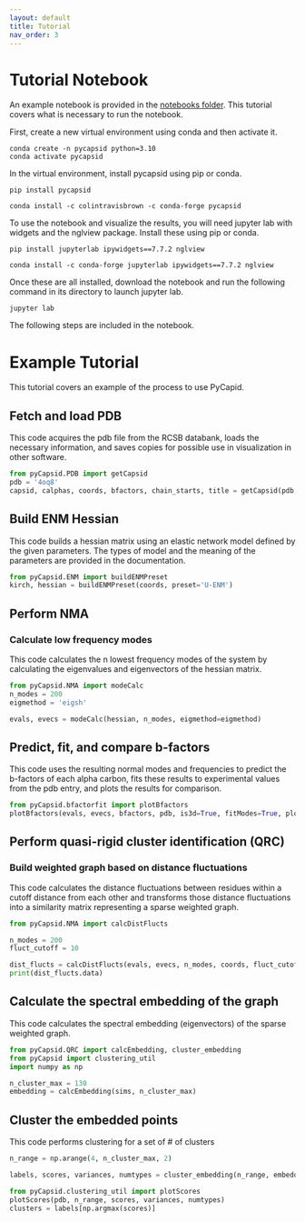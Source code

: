 ```yaml
---
layout: default
title: Tutorial
nav_order: 3
---
```


# Tutorial Notebook

An example notebook is provided in the [notebooks folder](https://github.com/luquelab/pyCapsid/tree/main/notebooks). 
This tutorial covers what is necessary to run the notebook.

First, create a new virtual environment using conda and then activate it.

~~~~
conda create -n pycapsid python=3.10
conda activate pycapsid
~~~~

In the virtual environment, install pycapsid using pip or conda.
~~~~
pip install pycapsid
~~~~

~~~~
conda install -c colintravisbrown -c conda-forge pycapsid
~~~~

To use the notebook and visualize the results, you will need jupyter lab with widgets and the nglview package. Install
these using pip or conda.
~~~~
pip install jupyterlab ipywidgets==7.7.2 nglview
~~~~

~~~~
conda install -c conda-forge jupyterlab ipywidgets==7.7.2 nglview
~~~~

Once these are all installed, download the notebook and run the following command in its directory to launch jupyter lab.

~~~~
jupyter lab
~~~~

The following steps are included in the notebook.

# Example Tutorial
This tutorial covers an example of the process to use PyCapid.


## Fetch and load PDB
This code acquires the pdb file from the RCSB databank, loads the necessary information, and saves copies for possible use in visualization in other software.

```python
from pyCapsid.PDB import getCapsid
pdb = '4oq8'
capsid, calphas, coords, bfactors, chain_starts, title = getCapsid(pdb, save=True)

```

## Build ENM Hessian
This code builds a hessian matrix using an elastic network model defined by the given parameters. The types of model and the meaning of the parameters are provided in the documentation.

```python
from pyCapsid.ENM import buildENMPreset
kirch, hessian = buildENMPreset(coords, preset='U-ENM')
```

## Perform NMA
### Calculate low frequency modes
This code calculates the n lowest frequency modes of the system by calculating the eigenvalues and eigenvectors of the hessian matrix.

```python
from pyCapsid.NMA import modeCalc
n_modes = 200
eigmethod = 'eigsh'

evals, evecs = modeCalc(hessian, n_modes, eigmethod=eigmethod)
```

## Predict, fit, and compare b-factors
This code uses the resulting normal modes and frequencies to predict the b-factors of each alpha carbon, fits these results to experimental values from the pdb entry, and plots the results for comparison.

```python
from pyCapsid.bfactorfit import plotBfactors
plotBfactors(evals, evecs, bfactors, pdb, is3d=True, fitModes=True, plotModes=True, forceIc
```

## Perform quasi-rigid cluster identification (QRC)
### Build weighted graph based on distance fluctuations
This code calculates the distance fluctuations between residues within a cutoff distance from each other and transforms those distance fluctuations into a similarity matrix representing a sparse weighted graph.

```python
from pyCapsid.NMA import calcDistFlucts

n_modes = 200
fluct_cutoff = 10

dist_flucts = calcDistFlucts(evals, evecs, n_modes, coords, fluct_cutoff, is3d=True)
print(dist_flucts.data)
```

## Calculate the spectral embedding of the graph
This code calculates the spectral embedding (eigenvectors) of the sparse weighted graph.

```python
from pyCapsid.QRC import calcEmbedding, cluster_embedding
from pyCapsid import clustering_util
import numpy as np

n_cluster_max = 130
embedding = calcEmbedding(sims, n_cluster_max)
```

## Cluster the embedded points
This code performs clustering for a set of # of clusters

```python
n_range = np.arange(4, n_cluster_max, 2)

labels, scores, variances, numtypes = cluster_embedding(n_range, embedding, method='discretize')
```


```python
from pyCapsid.clustering_util import plotScores
plotScores(pdb, n_range, scores, variances, numtypes)
clusters = labels[np.argmax(scores)]
```
